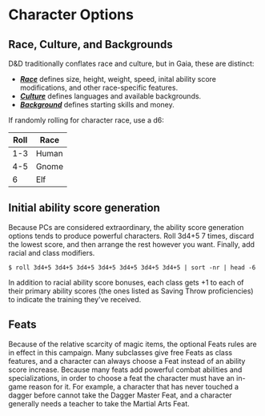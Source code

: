 # Character Options

## Race, Culture, and Backgrounds

D&D traditionally conflates race and culture, but in Gaia, these are distinct:

- ***[Race](races.md)*** defines size, height, weight, speed, inital ability score modifications, and other race-specific features.
- ***[Culture](cultures.md)*** defines languages and available backgrounds.
- ***[Background](backgrounds.md)*** defines starting skills and money.

If randomly rolling for character race, use a d6:

Roll | Race
---- | ----
1-3 | Human
4-5 | Gnome
6 | Elf

## Initial ability score generation

Because PCs are considered extraordinary, the ability score generation options tends to produce powerful characters.  Roll 3d4+5 7 times, discard the lowest score, and then arrange the rest however you want.  Finally, add racial and class modifiers.

```
$ roll 3d4+5 3d4+5 3d4+5 3d4+5 3d4+5 3d4+5 3d4+5 | sort -nr | head -6
```

In addition to racial ability score bonuses, each class gets +1 to each of their primary ability scores (the ones listed as Saving Throw proficiencies) to indicate the training they've received.

## Feats

Because of the relative scarcity of magic items, the optional Feats rules are in effect in this campaign.  Many subclasses give free Feats as class features, and a character can always choose a Feat instead of an ability score increase.  Because many feats add powerful combat abilities and specializations, in order to choose a feat the character must have an in-game reason for it.  For example, a character that has never touched a dagger before cannot take the Dagger Master Feat, and a character generally needs a teacher to take the Martial Arts Feat.


